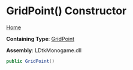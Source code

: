 # GridPoint\(\) Constructor

[Home](../../../README.md)

**Containing Type**: [GridPoint](../README.md)

**Assembly**: LDtkMonogame\.dll

```csharp
public GridPoint()
```

